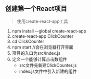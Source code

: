 ## 创建第一个React项目
> 使用create-react-app工具
1. npm install --global create-react-app
2. create-react-app ClickCounter
3. cd ClickCounter
4. npm start  //会在浏览器打开界面
5. 项目的入口为src/index.js
6. 定义一个能够计算点击数组件
    - src文件先新建ClickCounter.js
    - index.js文件中引入新建的组件